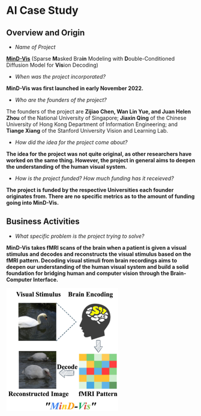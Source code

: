 # AI Case Study






## Overview and Origin

* *Name of Project*

[**MinD-Vis**](https://mind-vis.github.io/) (Sparse **M**asked Bra**in** Modeling with **D**ouble-Conditioned Diffusion Model for **Vis**ion Decoding)

* *When was the project incorporated?*

**MinD-Vis was first launched in early November 2022.**

* *Who are the founders of the project?*

The founders of the project are **Zijiao Chen, Wan Lin Yue, and Juan Helen Zhou** of the National University of Singapore; **Jiaxin Qing** of the Chinese University of Hong Kong Department of Information Engineering; and **Tiange Xiang** of the Stanford University Vision and Learning Lab.

* *How did the idea for the project come about?*

**The idea for the project was not quite original, as other researchers have worked on the same thing. However, the project in general aims to deepen the understanding of the human visual system.**

* *How is the project funded? How much funding has it receieved?*

**The project is funded by the respective Universities each founder originates from. There are no specific metrics as to the amount of funding going into MinD-Vis.**

## Business Activities

* *What specific problem is the project trying to solve?*

**MinD-Vis takes fMRI scans of the brain when a patient is given a visual stimulus and decodes and reconstructs the visual stimulus based on the fMRI pattern. Decoding visual stimuli from brain recordings aims to
deepen our understanding of the human visual system and
build a solid foundation for bridging human and computer
vision through the Brain-Computer Interface.** 

![alt text](image.png)








